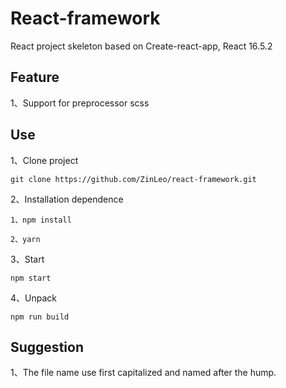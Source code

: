 # React-framework

  React project skeleton based on Create-react-app, React 16.5.2

## Feature

1、Support for preprocessor scss

## Use

1、Clone project
  
    git clone https://github.com/ZinLeo/react-framework.git

2、Installation dependence

    1、npm install
    
    2、yarn

3、Start

    npm start

4、Unpack

    npm run build

## Suggestion

1、The file name use first capitalized and named after the hump.